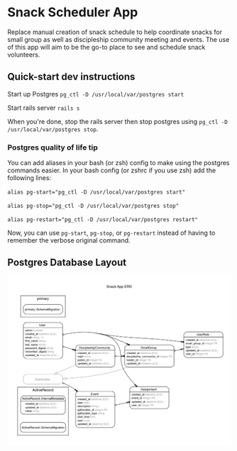 # Snack Scheduler App

Replace manual creation of snack schedule to help coordinate snacks for small group as well as discipleship community meeting and events.
The use of this app will aim to be the go-to place to see and schedule snack volunteers.

## Quick-start dev instructions

Start up Postgres `pg_ctl -D /usr/local/var/postgres start`

Start rails server `rails s`

When you're done, stop the rails server then stop postgres using `pg_ctl -D /usr/local/var/postgres stop`.

### Postgres quality of life tip

You can add aliases in your bash (or zsh) config to make using the postgres commands easier.
In your bash config (or zshrc if you use zsh) add the following lines:

`alias pg-start="pg_ctl -D /usr/local/var/postgres start"`

`alias pg-stop="pg_ctl -D /usr/local/var/postgres stop"`

`alias pg-restart="pg_ctl -D /usr/local/var/postgres restart"`

Now, you can use `pg-start`, `pg-stop`, or `pg-restart` instead of having to remember the verbose original command.

## Postgres Database Layout

![erd](/erd/erd.jpg)
